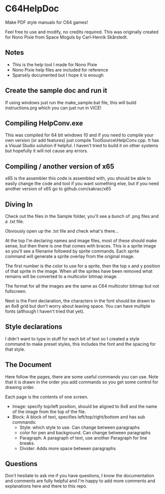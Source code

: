 # C64HelpDoc

Make PDF style manuals for C64 games!

Feel free to use and modify, no credits required. This was originally created for Nono Pixie from Space Moguls by Carl-Henrik Skårstedt.

## Notes

* This is the help tool I made for Nono Pixie
* Nono Pixie help files are included for reference
* Sparsely documented but I hope it is enough

## Create the sample doc and run it

If using windows just run the make_sample.bat file, this will build instructions.prg which you can just run in VICE!

## Compiling HelpConv.exe

This was compiled for 64 bit windows 10 and if you need to compile your own version (or add features) just compile ToolSource\HelpConv.cpp. It has a Visual Studio solution if helpful. I haven't tried to build it on other systems but hopefully it will not cause any errors.

## Compiling / another version of x65

x65 is the assembler this code is assembled with, you should be able to easily change the code and tool if you want something else, but if you need another version of x65 go to github.com/sakrac/x65

## Diving In

Check out the files in the Sample folder, you'll see a bunch of .png files and a .txt file.

Obviously open up the .txt file and check what's there...

At the top I'm declaring names and image files, most of these should make sense, but then there is one that comes with braces. This is a sprite image so you'll see a filename followed by sprite commands. Each sprite command will generate a sprite overlay from the original image.

The first number is the color to use for a sprite, then the top x and y position of that sprite in the image. When all the sprites have been removed what remains will be converted to a multicolor bitmap image.

The format for all the images are the same as C64 multicolor bitmap but not fullscreen.

Next is the Font declaration, the characters in the font should be drawn to an 8x8 grid but don't worry about leaving space. You can have multiple fonts (although I haven't tried that yet).

## Style declarations

I didn't want to type in stuff for each bit of text so I created a style command to make preset styles, this includes the font and the spacing for that style.

## The Document

Here follow the pages, there are some useful commands you can use. Note that it is drawn in the order you add commands so you get some control for drawing order.

Each page is the contents of one screen.

* Image: specify top/left position, should be aligned to 8x8 and the name of the image from the top of the file.
* Block: A block of text, specifies left/top/right/bottom and has sub commands:
	- Style: which style to use. Can change between paragraphs
	- color for pen and background. Can change between paragraphs
	- Paragraph: A paragraph of text, use another Paragraph for line breaks.
	- Divider: Adds more space between paragraphs

## Questions

Don't hesitate to ask me if you have questions, I know the documentation and comments are fully helpful and I'm happy to add more comments and explanations here and there to this repo.